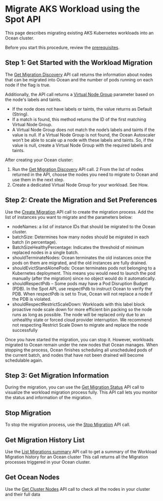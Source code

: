 <meta name=“robots” content=“noindex”>

# Migrate AKS Workload using the Spot API

This page describes migrating existing AKS Kubernetes workloads into an Ocean cluster.

Before you start this procedure, review the [prerequisites](https://docs.spot.io/ocean/tutorials/migrate-workload-aks?id=prerequisites).
##  Step 1: Get Started with the Workload Migration

The [Get Migration Discovery](https://docs.spot.io/api/#tag/Ocean-AKS/operation/oceanAksGetMigration) API call returns the information about nodes that can be migrated into Ocean and the number of pods running on each node if the flag is true.

Additionally, the API call returns a [Virtual Node Group](https://docs.spot.io/api/#tag/Ocean-AKS/operation/oceanAksGetMigration) parameter based on the node's labels and taints.

*  If the node does not have labels or taints, the value returns as Default (String).
*  If a match is found, this method returns the ID of the first matching Virtual Node Group.
*  A Virtual Node Group does not match the node’s labels and taints if the value is null. If a Virtual Node Group is not found, the Ocean Autoscaler won’t be able to scale up a node with these labels and taints. So, if the value is null, create a Virtual Node Group with the required labels and taints.

After creating your Ocean cluster:

1. Run the [Get Migration Discovery](https://docs.spot.io/api/#tag/Ocean-AKS/operation/oceanAksGetMigration) API call.
2  From the list of nodes returned in the API, choose the nodes you need to migrate to Ocean and use them in the next step.
3. Create a dedicated Virtual Node Group for your workload. See How.

##  Step 2: Create the Migration and Set Preferences

Use the [Create Migration](https://docs.spot.io/api/#tag/Ocean-AKS/operation/oceanAksCreateMigration) API call to create the migration process. Add the list of instances you want to migrate and the parameters below:

*  nodeNames: a list of instance IDs that should be migrated to the Ocean cluster.
*  batchSize: Determines how many nodes should be migrated in each batch (in percentage).
*  BatchSizeHealthyPercentage: Indicates the threshold of minimum replaced nodes in a single batch.
*  shouldTerminateNodes: Ocean terminates the old instances once the pods on them are migrated, and the old instances are fully drained.
*  shouldEvictStandAlonePods: Ocean terminates pods not belonging to a Kubernetes deployment. This means you would need to launch the pod manually (after the migration) since no object would do it automatically.
*  shouldRespectPdb – Some pods may have a Pod Disruption Budget (PDB). In the Spot API, use respectPdb to instruct Ocean to verify the PDB. When respectPdb is set to True, Ocean will not replace a node if the PDB is violated.
*  shouldRespectRestrictScaleDown: Workloads with this label block proactive node scale down for more efficient bin packing so the node runs as long as possible. The node will be replaced only due to an unhealthy state or forced cloud provider interruption. We recommend not respecting Restrict Scale Down to migrate and replace the node successfully

Once you have started the migration, you can stop it. However, workloads migrated to Ocean remain under the new nodes that Ocean manages. When stopping the process, Ocean finishes scheduling all unscheduled pods of the current batch, and nodes that have not been drained will become schedulable again.


##  Step 3: Get Migration Information

During the migration, you can use the [Get Migration Status](https://docs.spot.io/api/#tag/Ocean-AKS/operation/oceanAksGetMigration) API call to visualize the workload migration process fully. This API call lets you monitor the status and information of the migration.

## Stop Migration

To stop the migration process, use the [Stop Migration](https://docs.spot.io/api/#tag/Ocean-AKS/operation/oceanAksMigrationStop) API call.

##  Get Migration History List

Use the [List Migrations summary](https://docs.spot.io/api/#tag/Ocean-AKS/operation/oceanAksMigrationsList) API call to get a summary of the Workload Migration history for an Ocean cluster This call returns all the Migration processes triggered in your Ocean cluster.

##  Get Ocean Nodes

Use the [Get Cluster Nodes](https://docs.spot.io/api/#operation/oceanAksGetNodes) API call to check all the nodes in your cluster and their full data

